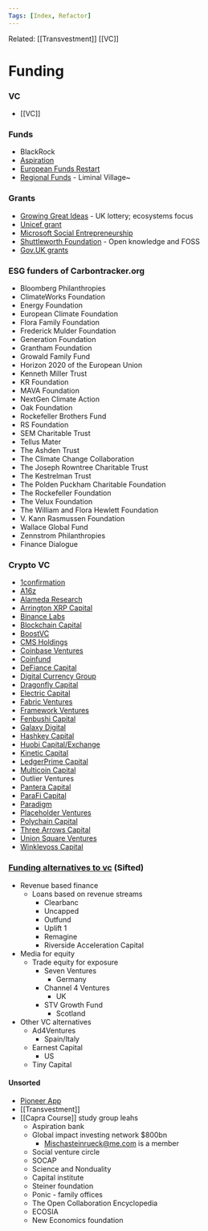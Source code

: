 ```yaml
---
Tags: [Index, Refactor]
---
```

Related: [[Transvestment]] [[VC]]

# Funding

### VC
- [[VC]]
### Funds
 - BlackRock
- [Aspiration](https://www.aspiration.com/m/sustainability/)
- [European Funds Restart](https://www.regione.marche.it/Entra-in-Regione/Fondi-Europei/News-ed-eventi/Post/63907/Next-Generation-EU-il-piano-di-ripresa-della-Commissione-da-750-miliardi)
- [Regional Funds](https://www.regione.marche.it/Entra-in-Regione/Fondi-Europei/FESR) - Liminal Village~
### Grants
- [Growing Great Ideas](https://www.tnlcommunityfund.org.uk/funding/programmes/growing-great-ideas#section-4) - UK lottery; ecosystems focus
- [Unicef grant](https://www.unicef.org/innovation/applyBlockchainCrypto)
- [Microsoft Social Entrepreneurship](https://startups.microsoft.com/en-us/social-entrepreneurship/)
- [Shuttleworth Foundation](https://www.shuttleworthfoundation.org/) - Open knowledge and FOSS
- [Gov.UK grants](https://apply-for-innovation-funding.service.gov.uk/competition/search)
### ESG funders of Carbontracker.org
- Bloomberg Philanthropies
- ClimateWorks Foundation
- Energy Foundation
- European Climate Foundation
- Flora Family Foundation
- Frederick Mulder Foundation
- Generation Foundation
- Grantham Foundation
- Growald Family Fund
- Horizon 2020 of the European Union
- Kenneth Miller Trust
- KR Foundation
- MAVA Foundation
- NextGen Climate Action
- Oak Foundation
- Rockefeller Brothers Fund
- RS Foundation
- SEM Charitable Trust
- Tellus Mater
- The Ashden Trust
- The Climate Change Collaboration
- The Joseph Rowntree Charitable Trust
- The Kestrelman Trust
- The Polden Puckham Charitable Foundation
- The Rockefeller Foundation
- The Velux Foundation
- The William and Flora Hewlett Foundation
- V. Kann Rasmussen Foundation
- Wallace Global Fund
- Zennstrom Philanthropies
- Finance Dialogue

### Crypto VC
- [1confirmation](https://messari.us17.list-manage.com/track/click?u=5b89525c77acdd986027c25d1&id=78d0447e72&e=fbc34c282d)
- [A16z](https://messari.us17.list-manage.com/track/click?u=5b89525c77acdd986027c25d1&id=b5db8addf2&e=fbc34c282d)
- [Alameda Research](https://messari.us17.list-manage.com/track/click?u=5b89525c77acdd986027c25d1&id=bd91e7d07f&e=fbc34c282d)
- [Arrington XRP Capital](https://messari.us17.list-manage.com/track/click?u=5b89525c77acdd986027c25d1&id=e8e6866895&e=fbc34c282d)
- [Binance Labs](https://messari.us17.list-manage.com/track/click?u=5b89525c77acdd986027c25d1&id=eca1b95070&e=fbc34c282d)
- [Blockchain Capital](https://messari.us17.list-manage.com/track/click?u=5b89525c77acdd986027c25d1&id=9fe1326d56&e=fbc34c282d)
- [BoostVC](https://messari.us17.list-manage.com/track/click?u=5b89525c77acdd986027c25d1&id=0e73c46f22&e=fbc34c282d)
- [CMS Holdings](https://messari.us17.list-manage.com/track/click?u=5b89525c77acdd986027c25d1&id=94a3a93052&e=fbc34c282d)
- [Coinbase Ventures](https://messari.us17.list-manage.com/track/click?u=5b89525c77acdd986027c25d1&id=387533a13d&e=fbc34c282d)
- [Coinfund](https://messari.us17.list-manage.com/track/click?u=5b89525c77acdd986027c25d1&id=480482ffc0&e=fbc34c282d)
- [DeFiance Capital](https://messari.us17.list-manage.com/track/click?u=5b89525c77acdd986027c25d1&id=14a5b7e6cf&e=fbc34c282d)
- [Digital Currency Group](https://messari.us17.list-manage.com/track/click?u=5b89525c77acdd986027c25d1&id=af6a199751&e=fbc34c282d)
- [Dragonfly Capital](https://messari.us17.list-manage.com/track/click?u=5b89525c77acdd986027c25d1&id=13d38c8443&e=fbc34c282d)
- [Electric Capital](https://messari.us17.list-manage.com/track/click?u=5b89525c77acdd986027c25d1&id=64c13e5f1b&e=fbc34c282d)
- [Fabric Ventures](https://messari.us17.list-manage.com/track/click?u=5b89525c77acdd986027c25d1&id=ddbda3ca3a&e=fbc34c282d)
- [Framework Ventures](https://messari.us17.list-manage.com/track/click?u=5b89525c77acdd986027c25d1&id=796716f514&e=fbc34c282d)
- [Fenbushi Capital](https://messari.us17.list-manage.com/track/click?u=5b89525c77acdd986027c25d1&id=ac932a5a21&e=fbc34c282d)
- [Galaxy Digital](https://messari.us17.list-manage.com/track/click?u=5b89525c77acdd986027c25d1&id=14c5f76fba&e=fbc34c282d)
- [Hashkey Capital](https://messari.us17.list-manage.com/track/click?u=5b89525c77acdd986027c25d1&id=1aa96d6070&e=fbc34c282d)
- [Huobi Capital/Exchange](https://messari.us17.list-manage.com/track/click?u=5b89525c77acdd986027c25d1&id=0cab537ba0&e=fbc34c282d)
- [Kinetic Capital](https://messari.us17.list-manage.com/track/click?u=5b89525c77acdd986027c25d1&id=a8089fc3e7&e=fbc34c282d)
- [LedgerPrime Capital](https://messari.us17.list-manage.com/track/click?u=5b89525c77acdd986027c25d1&id=611f60ca4f&e=fbc34c282d)
- [Multicoin Capital](https://messari.us17.list-manage.com/track/click?u=5b89525c77acdd986027c25d1&id=e75b9e24f6&e=fbc34c282d)
- Outlier Ventures
- [Pantera Capital](https://messari.us17.list-manage.com/track/click?u=5b89525c77acdd986027c25d1&id=148c8a3c4e&e=fbc34c282d)
- [ParaFi Capital](https://messari.us17.list-manage.com/track/click?u=5b89525c77acdd986027c25d1&id=5a7e631f3d&e=fbc34c282d)
- [Paradigm](https://messari.us17.list-manage.com/track/click?u=5b89525c77acdd986027c25d1&id=8487196c8b&e=fbc34c282d)
- [Placeholder Ventures](https://messari.us17.list-manage.com/track/click?u=5b89525c77acdd986027c25d1&id=a37b52c300&e=fbc34c282d)
- [Polychain Capital](https://messari.us17.list-manage.com/track/click?u=5b89525c77acdd986027c25d1&id=fe0a1bfeb1&e=fbc34c282d)
- [Three Arrows Capital](https://messari.us17.list-manage.com/track/click?u=5b89525c77acdd986027c25d1&id=f3f37595d1&e=fbc34c282d)
- [Union Square Ventures](https://messari.us17.list-manage.com/track/click?u=5b89525c77acdd986027c25d1&id=a1a210750c&e=fbc34c282d)
- [Winklevoss Capital](https://messari.us17.list-manage.com/track/click?u=5b89525c77acdd986027c25d1&id=95a4095f93&e=fbc34c282d)

### [Funding alternatives to vc](https://sifted.eu/articles/funding-alternatives-startups-europe/) (Sifted)
- Revenue based finance
	- Loans based on revenue streams
		- Clearbanc
		- Uncapped
		- Outfund
		- Uplift 1
		- Remagine
		- Riverside Acceleration Capital
- Media for equity
	- Trade equity for exposure
		- Seven Ventures
			- Germany
		- Channel 4 Ventures
			- UK
		- STV Growth Fund
			- Scotland
- Other VC alternatives
	- Ad4Ventures
		- Spain/Italy
	- Earnest Capital
		- US
	- Tiny Capital

#### Unsorted
- [Pioneer App](https://pioneer.app/)
- [[Transvestment]]
- [[Capra Course]] study group leahs
	- Aspiration bank
	- Global impact investing network $800bn
		- Mischasteinrueck@me.com is a member
	- Social venture circle
	- SOCAP
	- Science and Nonduality
	- Capital institute
	- Steiner foundation
	- Ponic - family offices
	- The Open Collaboration Encyclopedia
	- ECOSIA
	- New Economics foundation
